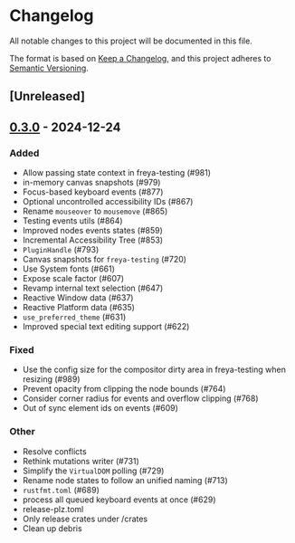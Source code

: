 # Changelog

All notable changes to this project will be documented in this file.

The format is based on [Keep a Changelog](https://keepachangelog.com/en/1.0.0/),
and this project adheres to [Semantic Versioning](https://semver.org/spec/v2.0.0.html).

## [Unreleased]

## [0.3.0](https://github.com/marc2332/freya/compare/freya-testing-v0.2.1...freya-testing-v0.3.0) - 2024-12-24

### Added

- Allow passing state context in freya-testing (#981)
- in-memory canvas snapshots (#979)
- Focus-based keyboard events (#877)
- Optional uncontrolled accessibility IDs (#867)
- Rename `mouseover` to `mousemove` (#865)
- Testing events utils (#864)
- Improved nodes events states (#859)
- Incremental Accessibility Tree (#853)
- `PluginHandle` (#793)
- Canvas snapshots for `freya-testing` (#720)
- Use System fonts (#661)
- Expose scale factor (#607)
- Revamp internal text selection (#647)
- Reactive Window data (#637)
- Reactive Platform data (#635)
- `use_preferred_theme` (#631)
- Improved special text editing support (#622)

### Fixed

- Use the config size for the compositor dirty area in freya-testing when resizing (#989)
- Prevent opacity from clipping the node bounds (#764)
- Consider corner radius for events and overflow clipping (#768)
- Out of sync element ids on events (#609)

### Other

- Resolve conflicts
- Rethink mutations writer (#731)
- Simplify the `VirtualDOM` polling (#729)
- Rename node states to follow an unified naming (#713)
- `rustfmt.toml` (#689)
- process all queued keyboard events at once (#629)
- release-plz.toml
- Only release crates under /crates
- Clean up debris
